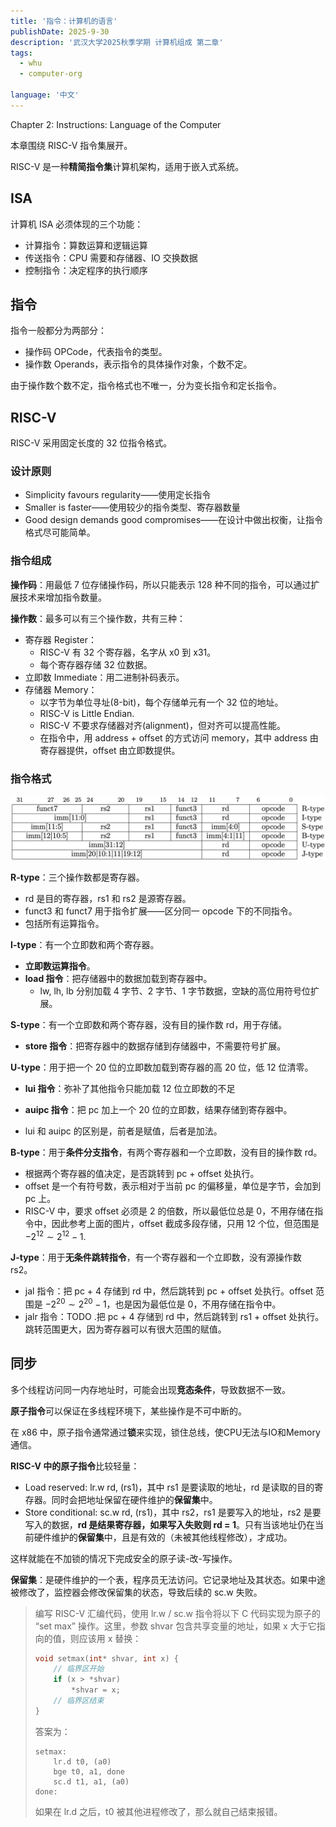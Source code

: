 ```yaml
---
title: '指令：计算机的语言'
publishDate: 2025-9-30
description: '武汉大学2025秋季学期 计算机组成 第二章'
tags:
  - whu
  - computer-org

language: '中文'
---
```


Chapter 2: Instructions: Language of the Computer

本章围绕 RISC-V 指令集展开。

RISC-V 是一种**精简指令集**计算机架构，适用于嵌入式系统。

## ISA

计算机 ISA 必须体现的三个功能：

- 计算指令：算数运算和逻辑运算
- 传送指令：CPU 需要和存储器、IO 交换数据
- 控制指令：决定程序的执行顺序

## 指令

指令一般都分为两部分：

- 操作码 OPCode，代表指令的类型。
- 操作数 Operands，表示指令的具体操作对象，个数不定。

由于操作数个数不定，指令格式也不唯一，分为变长指令和定长指令。

## RISC-V

RISC-V 采用固定长度的 32 位指令格式。

### 设计原则

- Simplicity favours regularity——使用定长指令
- Smaller is faster——使用较少的指令类型、寄存器数量
- Good design demands good compromises——在设计中做出权衡，让指令格式尽可能简单。

### 指令组成

**操作码**：用最低 7 位存储操作码，所以只能表示 128 种不同的指令，可以通过扩展技术来增加指令数量。

**操作数**：最多可以有三个操作数，共有三种：

- 寄存器 Register：
    - RISC-V 有 32 个寄存器，名字从 x0 到 x31。
    - 每个寄存器存储 32 位数据。
- 立即数 Immediate：用二进制补码表示。
- 存储器 Memory：
    - 以字节为单位寻址(8-bit)，每个存储单元有一个 32 位的地址。
    - RISC-V is Little Endian.
    - RISC-V 不要求存储器对齐(alignment)，但对齐可以提高性能。
    - 在指令中，用 address + offset 的方式访问 memory，其中 address 由寄存器提供，offset 由立即数提供。

### 指令格式

![image-20250923191504737](./img-03.png)

**R-type**：三个操作数都是寄存器。

- rd 是目的寄存器，rs1 和 rs2 是源寄存器。
- funct3 和 funct7 用于指令扩展——区分同一 opcode 下的不同指令。
- 包括所有运算指令。

**I-type**：有一个立即数和两个寄存器。

- **立即数运算指令**。
- **load 指令**：把存储器中的数据加载到寄存器中。
    - lw, lh, lb 分别加载 4 字节、2 字节、1 字节数据，空缺的高位用符号位扩展。

**S-type**：有一个立即数和两个寄存器，没有目的操作数 rd，用于存储。

- **store 指令**：把寄存器中的数据存储到存储器中，不需要符号扩展。  

**U-type**：用于把一个 20 位的立即数加载到寄存器的高 20 位，低 12 位清零。

- **lui 指令**：弥补了其他指令只能加载 12 位立即数的不足

- **auipc 指令**：把 pc 加上一个 20 位的立即数，结果存储到寄存器中。

- lui 和 auipc 的区别是，前者是赋值，后者是加法。

**B-type**：用于**条件分支指令**，有两个寄存器和一个立即数，没有目的操作数 rd。

- 根据两个寄存器的值决定，是否跳转到 pc + offset 处执行。
- offset 是一个有符号数，表示相对于当前 pc 的偏移量，单位是字节，会加到 pc 上。
- RISC-V 中，要求 offset 必须是 2 的倍数，所以最低位总是 0，不用存储在指令中，因此参考上面的图片，offset 截成多段存储，只用 12 个位，但范围是 $-2^{12}\sim 2^{12}-1$.

**J-type**：用于**无条件跳转指令**，有一个寄存器和一个立即数，没有源操作数 rs2。

- jal 指令：把 pc + 4 存储到 rd 中，然后跳转到 pc + offset 处执行。offset 范围是 $-2^{20}\sim 2^{20}-1$，也是因为最低位是 0，不用存储在指令中。
- jalr 指令：TODO .把 pc + 4 存储到 rd 中，然后跳转到 rs1 + offset 处执行。跳转范围更大，因为寄存器可以有很大范围的赋值。

## 同步

多个线程访问同一内存地址时，可能会出现**竞态条件**，导致数据不一致。

**原子指令**可以保证在多线程环境下，某些操作是不可中断的。

在 x86 中，原子指令通常通过**锁**来实现，锁住总线，使CPU无法与IO和Memory通信。

**RISC-V 中的原子指令**比较轻量：

- Load reserved: lr.w rd, (rs1)，其中 rs1 是要读取的地址，rd 是读取的目的寄存器。同时会把地址保留在硬件维护的**保留集**中。
- Store conditional: sc.w rd, (rs1)，其中 rs2，rs1 是要写入的地址，rs2 是要写入的数据，**rd 是结果寄存器，如果写入失败则 rd = 1**。只有当该地址仍在当前硬件维护的**保留集**中，且是有效的（未被其他线程修改），才成功。

这样就能在不加锁的情况下完成安全的原子读-改-写操作。

**保留集**：是硬件维护的一个表，程序员无法访问。它记录地址及其状态。如果中途被修改了，监控器会修改保留集的状态，导致后续的 sc.w 失败。

> 编写 RISC-V 汇编代码，使用 lr.w / sc.w 指令将以下 C 代码实现为原子的 “set max” 操作。这里，参数 shvar 包含共享变量的地址，如果 x 大于它指向的值，则应该用 x 替换：
>
> ```c
> void setmax(int* shvar, int x) {
>     // 临界区开始
>     if (x > *shvar)
>         *shvar = x;
>     // 临界区结束
> }
> ```
>
> 答案为：
>
> ```assembly
> setmax:
>     lr.d t0, (a0)
>     bge t0, a1, done
>     sc.d t1, a1, (a0)
> done:
> ```
>
> 如果在 lr.d 之后，t0 被其他进程修改了，那么就自己结束报错。
